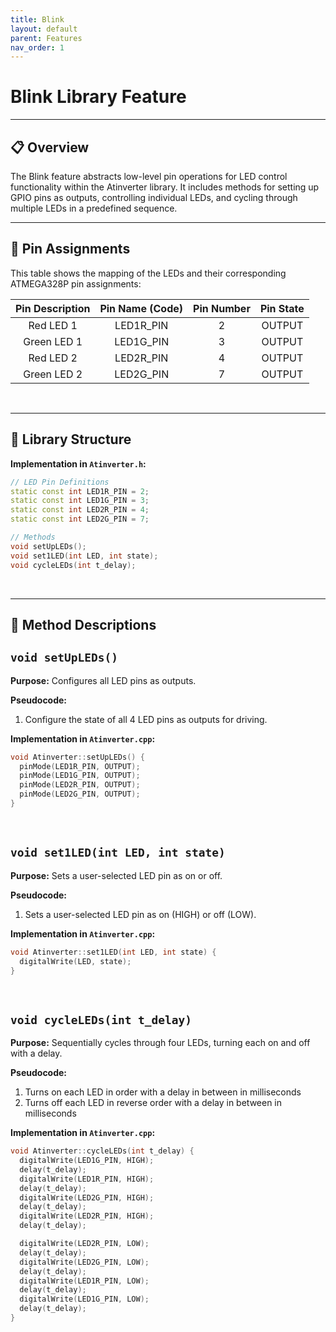```yaml
---
title: Blink
layout: default
parent: Features
nav_order: 1
---
```


# **Blink Library Feature**
---

## 📋 Overview

The Blink feature abstracts low-level pin operations for LED control functionality within the Atinverter library. It includes methods for setting up GPIO pins as outputs, controlling individual LEDs, and cycling through multiple LEDs in a predefined sequence.

---

## 📌 Pin Assignments

This table shows the mapping of the LEDs and their corresponding ATMEGA328P pin assignments:

| Pin Description | Pin Name (Code) | Pin Number | Pin State |
|:---------------:|:---------------:|:----------:|:---------:|
| Red LED 1       | LED1R_PIN       | 2          | OUTPUT    |
| Green LED 1     | LED1G_PIN       | 3          | OUTPUT    |
| Red LED 2       | LED2R_PIN       | 4          | OUTPUT    |
| Green LED 2     | LED2G_PIN       | 7          | OUTPUT    |

<br>

---

## 📂 Library Structure

**Implementation in `Atinverter.h`:**
```cpp
// LED Pin Definitions
static const int LED1R_PIN = 2;
static const int LED1G_PIN = 3;
static const int LED2R_PIN = 4;
static const int LED2G_PIN = 7;

// Methods
void setUpLEDs();
void set1LED(int LED, int state);
void cycleLEDs(int t_delay);
```
<br>

---

## 📝 Method Descriptions

## `void setUpLEDs()`

**Purpose:** Configures all LED pins as outputs.

**Pseudocode:**
1. Configure the state of all 4 LED pins as outputs for driving.

**Implementation in `Atinverter.cpp`:**
```cpp
void Atinverter::setUpLEDs() {
  pinMode(LED1R_PIN, OUTPUT);
  pinMode(LED1G_PIN, OUTPUT);
  pinMode(LED2R_PIN, OUTPUT);
  pinMode(LED2G_PIN, OUTPUT);
}
```
<br>

## `void set1LED(int LED, int state)`

**Purpose:** Sets a user-selected LED pin as on or off.

**Pseudocode:**
1. Sets a user-selected LED pin as on (HIGH) or off (LOW).

**Implementation in `Atinverter.cpp`:**
```cpp
void Atinverter::set1LED(int LED, int state) {
  digitalWrite(LED, state);
}
```
<br>

## `void cycleLEDs(int t_delay)`

**Purpose:** Sequentially cycles through four LEDs, turning each on and off with a delay.

**Pseudocode:**
1. Turns on each LED in order with a delay in between in milliseconds
2. Turns off each LED in reverse order with a delay in between in milliseconds

**Implementation in `Atinverter.cpp`:**
```cpp
void Atinverter::cycleLEDs(int t_delay) {
  digitalWrite(LED1G_PIN, HIGH);
  delay(t_delay);
  digitalWrite(LED1R_PIN, HIGH);
  delay(t_delay);
  digitalWrite(LED2G_PIN, HIGH);
  delay(t_delay);
  digitalWrite(LED2R_PIN, HIGH);
  delay(t_delay);

  digitalWrite(LED2R_PIN, LOW);
  delay(t_delay);
  digitalWrite(LED2G_PIN, LOW);
  delay(t_delay);
  digitalWrite(LED1R_PIN, LOW);
  delay(t_delay);
  digitalWrite(LED1G_PIN, LOW);
  delay(t_delay);
}
```

